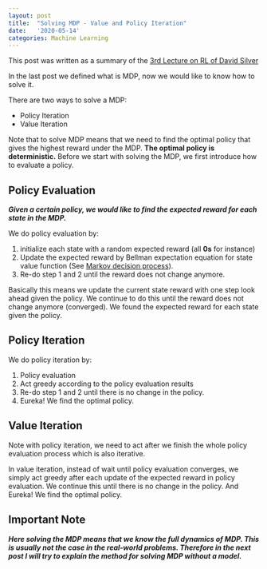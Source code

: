 ```yaml
---
layout: post
title:  "Solving MDP - Value and Policy Iteration"
date:   '2020-05-14'
categories: Machine Learning
---
```

<script type="text/javascript" async
  src="https://cdnjs.cloudflare.com/ajax/libs/mathjax/2.7.5/MathJax.js?config=TeX-MML-AM_CHTML">
</script>

This post was written as a summary of the [3rd Lecture on RL of David Silver](https://www.youtube.com/watch?v=Nd1-UUMVfz4&list=PLzuuYNsE1EZAXYR4FJ75jcJseBmo4KQ9-&index=3)

In the last post we defined what is MDP, now we would like to know how to solve it.

There are two ways to solve a MDP:
- Policy Iteration
- Value Iteration

Note that to solve MDP means that we need to find the optimal policy that gives the highest reward under the MDP. **The optimal policy is deterministic.** Before we start with solving the MDP, we first introduce how to evaluate a policy.
## Policy Evaluation
**_Given a certain policy, we would like to find the expected reward for each state in the MDP._**

We do policy evaluation by:
1. initialize each state with a random expected reward (all **0s**  for instance)
2. Update the expected reward by Bellman expectation equation for state value function (See [Markov decision process](https://jihong-zhu.github.io/machine/learning/2020/05/03/Markov-Decision-Process.html)).
3. Re-do step 1 and 2 until the reward does not change anymore.

Basically this means we update the current state reward with one step look ahead given the policy. We continue to do this until the reward does not change anymore (converged). We found the expected reward for each state given the policy.
## Policy Iteration
We do policy iteration by:
1. Policy evaluation
2. Act greedy according to the policy evaluation results
3. Re-do step 1 and 2 until there is no change in the policy.
4. Eureka! We find the optimal policy.

## Value Iteration
Note with policy iteration, we need to act after we finish the whole policy evaluation process which is also iterative.

In value iteration, instead of wait until policy evaluation converges, we simply act greedy after each update of the expected reward in policy evaluation. We continue this until there is no change in the policy. And Eureka! We find the optimal policy.

## Important Note
**_Here solving the MDP means that we know the full dynamics of MDP. This is usually not the case in the real-world problems. Therefore in the next post I will try to explain the method for solving MDP without a model._**
